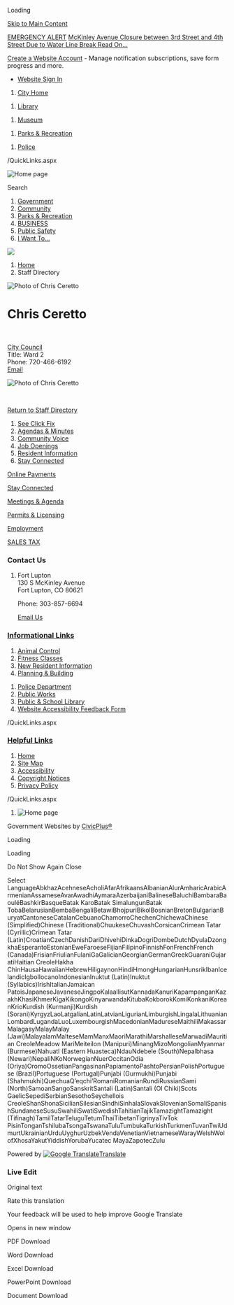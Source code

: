 Loading

[Skip to Main Content](https://www.fortluptonco.gov/Directory.aspx?EID=15%2F)

[EMERGENCY ALERT](https://www.fortluptonco.gov/AlertCenter.aspx) [McKinley Avenue Closure between 3rd Street and 4th Street Due to Water Line Break Read On...](https://www.fortluptonco.gov/AlertCenter.aspx?AID=McKinley-Avenue-Closure-between-3rd-Stre-62)

[Create a Website Account](https://www.fortluptonco.gov/MyAccount/ProfileCreate) - Manage notification subscriptions, save form progress and more.   

- [Website Sign In](https://www.fortluptonco.gov/MyAccount)

<!--THE END-->

1. [City Home](https://www.fortluptonco.gov)

<!--THE END-->

1. [Library](https://www.fortluptonco.gov/1011/Public-School-Library)

<!--THE END-->

1. [Museum](https://fortluptonco.gov/157/Museum)

<!--THE END-->

1. [Parks &amp; Recreation](https://www.fortluptonco.gov/1012/Parks-Recreation)

<!--THE END-->

1. [Police](https://www.fortluptonco.gov/1013/Police-Department)

<!--THE END-->

/QuickLinks.aspx

![Home page](https://www.fortluptonco.gov/ImageRepository/Document?documentID=12527)

Search

1. [Government](https://www.fortluptonco.gov/131/Government)
2. [Community](https://www.fortluptonco.gov/166/Community)
3. [Parks &amp; Recreation](https://www.fortluptonco.gov/1012/Parks-Recreation)
4. [BUSINESS](https://www.fortluptonco.gov/129/BUSINESS)
5. [Public Safety](https://www.fortluptonco.gov/693/Public-Safety)
6. [I Want To…](https://www.fortluptonco.gov/165/I-Want-To)

<!--THE END-->

![](https://www.fortluptonco.gov/ImageRepository/Document?documentID=17582)

1. [Home](https://www.fortluptonco.gov)
2. Staff Directory

![Photo of Chris Ceretto](https://www.fortluptonco.gov/ImageRepository/Document?documentID=18900 "Photo of Chris Ceretto")

# Chris Ceretto

 

[City Council](https://www.fortluptonco.gov/Directory.aspx?DID=11)  
Title: Ward 2  
Phone: 720-466-6192  
[Email](mailto:cceretto@fortluptonco.gov)

![Photo of Chris Ceretto](https://www.fortluptonco.gov/ImageRepository/Document?documentId=18900)

 

[Return to Staff Directory](https://www.fortluptonco.gov/Directory.aspx)

1. [See Click Fix](https://www.fortluptonco.gov/1024/SeeClickFix)
2. [Agendas &amp; Minutes](https://www.fortluptonco.gov/AgendaCenter)
3. [Community Voice](https://www.fortluptonco.gov/CommunityVoice)
4. [Job Openings](https://www.governmentjobs.com/careers/fortlupton)
5. [Resident Information](https://www.fortluptonco.gov/197/New-Resident-Information)
6. [Stay Connected](https://www.fortluptonco.gov/610/Stay-Connected)

[Online Payments](https://www.fortluptonco.gov/318/Pay)

[Stay Connected](https://www.fortluptonco.gov/610/Stay-Connected)

[Meetings &amp; Agenda](https://www.fortluptonco.gov/132/Agendas-Minutes)

[Permits &amp; Licensing](https://www.fortluptonco.gov/208/Building)

[Employment](https://www.governmentjobs.com/careers/fortlupton)

[SALES TAX](https://www.fortluptonco.gov/1323/Sales-Tax)

### Contact Us

1. Fort Lupton  
   130 S McKinley Avenue  
   Fort Lupton, CO 80621
   
   Phone: 303-857-6694
   
   [Email Us](https://www.fortluptonco.gov)

### [Informational Links](https://www.fortluptonco.gov/QuickLinks.aspx?CID=124)

1. [Animal Control](https://www.fortluptonco.gov/236/animal-control)
2. [Fitness Classes](https://www.fortluptonco.gov/174/fitness)
3. [New Resident Information](https://www.fortluptonco.gov/197/new-resident-information)
4. [Planning &amp; Building](https://www.fortluptonco.gov/159/planning-building)

<!--THE END-->

1. [Police Department](https://www.fortluptonco.gov/160/police)
2. [Public Works](https://www.fortluptonco.gov/162/public-works)
3. [Public &amp; School Library](https://www.fortluptonco.gov/1011/Public-School-Library)
4. [Website Accessibility Feedback Form](https://www.fortluptonco.gov/FormCenter/Accessibility-18/Website-Accessibility-Feedback-Form-113)

/QuickLinks.aspx

### [Helpful Links](https://www.fortluptonco.gov/QuickLinks.aspx?CID=125)

1. [Home](https://www.fortluptonco.gov)
2. [Site Map](https://www.fortluptonco.gov/sitemap)
3. [Accessibility](https://www.fortluptonco.gov/accessibility)
4. [Copyright Notices](https://www.fortluptonco.gov/site/copyright)
5. [Privacy Policy](https://www.fortluptonco.gov/privacy)

/QuickLinks.aspx

1. ![Home page](https://www.fortluptonco.gov/ImageRepository/Document?documentId=12541)

Government Websites by [CivicPlus®](https://connect.civicplus.com/referral)

Loading

Loading

Do Not Show Again Close

Select LanguageAbkhazAcehneseAcholiAfarAfrikaansAlbanianAlurAmharicArabicArmenianAssameseAvarAwadhiAymaraAzerbaijaniBalineseBaluchiBambaraBaouléBashkirBasqueBatak KaroBatak SimalungunBatak TobaBelarusianBembaBengaliBetawiBhojpuriBikolBosnianBretonBulgarianBuryatCantoneseCatalanCebuanoChamorroChechenChichewaChinese (Simplified)Chinese (Traditional)ChuukeseChuvashCorsicanCrimean Tatar (Cyrillic)Crimean Tatar (Latin)CroatianCzechDanishDariDhivehiDinkaDogriDombeDutchDyulaDzongkhaEsperantoEstonianEweFaroeseFijianFilipinoFinnishFonFrenchFrench (Canada)FrisianFriulianFulaniGaGalicianGeorgianGermanGreekGuaraniGujaratiHaitian CreoleHakha ChinHausaHawaiianHebrewHiligaynonHindiHmongHungarianHunsrikIbanIcelandicIgboIlocanoIndonesianInuktut (Latin)Inuktut (Syllabics)IrishItalianJamaican PatoisJapaneseJavaneseJingpoKalaallisutKannadaKanuriKapampanganKazakhKhasiKhmerKigaKikongoKinyarwandaKitubaKokborokKomiKonkaniKoreanKrioKurdish (Kurmanji)Kurdish (Sorani)KyrgyzLaoLatgalianLatinLatvianLigurianLimburgishLingalaLithuanianLombardLugandaLuoLuxembourgishMacedonianMadureseMaithiliMakassarMalagasyMalayMalay (Jawi)MalayalamMalteseMamManxMaoriMarathiMarshalleseMarwadiMauritian CreoleMeadow MariMeiteilon (Manipuri)MinangMizoMongolianMyanmar (Burmese)Nahuatl (Eastern Huasteca)NdauNdebele (South)Nepalbhasa (Newari)NepaliNKoNorwegianNuerOccitanOdia (Oriya)OromoOssetianPangasinanPapiamentoPashtoPersianPolishPortuguese (Brazil)Portuguese (Portugal)Punjabi (Gurmukhi)Punjabi (Shahmukhi)QuechuaQʼeqchiʼRomaniRomanianRundiRussianSami (North)SamoanSangoSanskritSantali (Latin)Santali (Ol Chiki)Scots GaelicSepediSerbianSesothoSeychellois CreoleShanShonaSicilianSilesianSindhiSinhalaSlovakSlovenianSomaliSpanishSundaneseSusuSwahiliSwatiSwedishTahitianTajikTamazightTamazight (Tifinagh)TamilTatarTeluguTetumThaiTibetanTigrinyaTivTok PisinTonganTshilubaTsongaTswanaTuluTumbukaTurkishTurkmenTuvanTwiUdmurtUkrainianUrduUyghurUzbekVendaVenetianVietnameseWarayWelshWolofXhosaYakutYiddishYorubaYucatec MayaZapotecZulu

Powered by [![Google Translate](https://www.gstatic.com/images/branding/googlelogo/1x/googlelogo_color_42x16dp.png)Translate](https://translate.google.com)

### Live Edit

Original text

Rate this translation

Your feedback will be used to help improve Google Translate

Opens in new window

PDF Download

Word Download

Excel Download

PowerPoint Download

Document Download